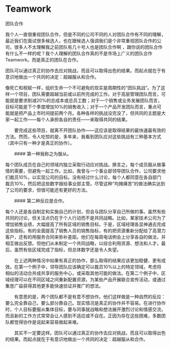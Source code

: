 # Teamwork
团队合作

   我个人一直很重视团队合作，但是不同的公司不同的人对团队合作有不同的理解，最近我们在面试很多候选人，也在跟候选人强调我们是个非常重视团队合作的公司，很多人不太理解我之前团队有几十号人也是团队合作啊 ，跟你说的团队合作有什么不一样的呢？我个人理解的团队合作真的不是市场上广义的团队合作Teamwork。而是真正的团队在合作。

   团队可以通过真正的协作去应对挑战，而且可以取得出色的结果。而起点就在于有意识地做出一个共同的决定：超越服从和合作。
   
   像死亡和税赋一样，组织生命一个不可避免的现实是周期性的“团队挑战”。为了这样一个项目，团队需要超越当前或以前所完成的工作。对于高层管理团队而言，可能就是要求削减20%的总成本或总员工数；对于一个销售或业务发展团队而言，目标可能是下个季度增加10%的销售收入；对于一个产品开发团队而言，重点可能就是把产品上市时间提前两个月。各种各样的挑战没完没了，但共同的主题是大家一起工作——每个人承担各自的责任——来取得共同的结果。

　　要完成这些项目，就离不开团队协作——这应该是取得结果的最快速最有效的方法。然而，令人吃惊的是，多年来，我看到团队应对这些挑战有三种基本方式（其中只有一种才是真正的协作）。

　　#### 第一种我称之为服从。
  
   每个团队成员在自己的领域内独立采取行动应对挑战。换言之，每个成员服从做事情的需要，但避免一起工作。比如，我曾与一个事业部领导团队合作，公司要求他们裁员10%，以实现公司的目标。没有经过什么讨论，每个人都同意在各自部门裁员10%，然后把这些数字报给事业部主管。尽管这种“均摊痛苦”的做法确实达到了公司的要求，但很可能还有更好的方法。

　　#### 第二种反应是合作。
   
   每个人还是各自制定和实施自己的计划，但会与团队分享自己所做的事。虽然有些共同的讨论，但关注点仍在于个人行动而不是共同战略。比如，某家技术公司为了增加销售业绩，大幅提高了所有区域的销售目标。于是，区域经理各显神通去完成这些指标。有的全面提高了销售人员的销售指标，有的把资源重新分配给了高潜力客户，还有的用服务合同来弥补差距。他们在每周电话例会上分享各自的做法，并相互做出反馈。但他们从未制定一个共同战略，以综合利用资源、想法和人才。最后，虽然有些区域完成了指标，但总体数字还是令人失望。

　　在上述两种情况中如果有真正的协作，那么取得的结果应该更加稳健、更有成效。在第一个例子中，领导团队应该确定可以裁员10%以上的特定领域，考虑将相似的活动合并成共享的服务中心，或采取其他可能的做法。在第二个例子中，区域经理可以在不同区域之间重新配置资源，为某些产品开展联合宣传活动，或通过集思广益获得其他更多能快速验证并推广的想法。

　　有意思的是，两个团队都不是有意不想协作。他们这样做是一种自然的反应：要么完全靠自己，要么部分靠自己。现实情况是真正的协作并不容易。在进行协作时，个人目标要服从集体目标，要与同事就战略和想法展开激烈讨论和情感交流，而且新的工作方式常常会让人感到不适应或不自在。正因为存在这些困难，多数团队都觉得协作是说起来容易做起来难。

　　其实不一定要这样。团队可以通过真正的协作去应对挑战，而且可以取得出色的结果。而起点就在于有意识地做出一个共同的决定：超越服从和合作。
